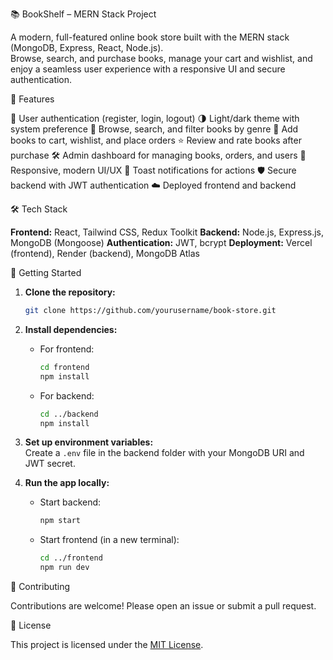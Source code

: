 📚 BookShelf – MERN Stack Project

A modern, full-featured online book store built with the MERN stack (MongoDB, Express, React, Node.js).  
Browse, search, and purchase books, manage your cart and wishlist, and enjoy a seamless user experience with a responsive UI and secure authentication.


🚀 Features

   🔐 User authentication (register, login, logout)
   🌗 Light/dark theme with system preference
   📖 Browse, search, and filter books by genre
   🛒 Add books to cart, wishlist, and place orders
   ⭐ Review and rate books after purchase
   🛠️ Admin dashboard for managing books, orders, and users
   📱 Responsive, modern UI/UX
   🔔 Toast notifications for actions
   🛡️ Secure backend with JWT authentication
   ☁️ Deployed frontend and backend


🛠️ Tech Stack

   **Frontend:** React, Tailwind CSS, Redux Toolkit
   **Backend:** Node.js, Express.js, MongoDB (Mongoose)
   **Authentication:** JWT, bcrypt
   **Deployment:** Vercel (frontend), Render (backend), MongoDB Atlas


📝 Getting Started

1. **Clone the repository:**
   ```sh
   git clone https://github.com/yourusername/book-store.git
   ```
2. **Install dependencies:**
   - For frontend:
     ```sh
     cd frontend
     npm install
     ```
   - For backend:
     ```sh
     cd ../backend
     npm install
     ```
3. **Set up environment variables:**  
   Create a `.env` file in the backend folder with your MongoDB URI and JWT secret.

4. **Run the app locally:**
   - Start backend:
     ```sh
     npm start
     ```
   - Start frontend (in a new terminal):
     ```sh
     cd ../frontend
     npm run dev
     ```


🤝 Contributing

Contributions are welcome! Please open an issue or submit a pull request.


📄 License

This project is licensed under the [MIT License](LICENSE).
